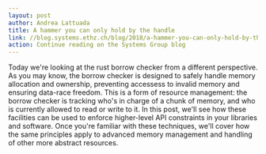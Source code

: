 ```yaml
---
layout: post
author: Andrea Lattuada
title: A hammer you can only hold by the handle
link: //blog.systems.ethz.ch/blog/2018/a-hammer-you-can-only-hold-by-the-handle.html
action: Continue reading on the Systems Group blog
---
```


Today we're looking at the rust borrow checker from a different perspective. As you may know, the borrow checker is designed to safely handle memory allocation and ownership, preventing accessess to invalid memory and ensuring data-race freedom. This is a form of resource management: the borrow checker is tracking who's in charge of a chunk of memory, and who is currently allowed to read or write to it. In this post, we'll see how these facilities can be used to enforce higher-level API constraints in your libraries and software. Once you're familiar with these techniques, we'll cover how the same principles apply to advanced memory management and handling of other more abstract resources.
